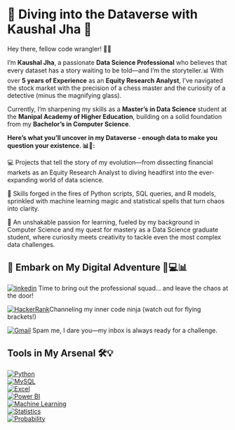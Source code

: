 
# **🌌 Diving into the Dataverse with Kaushal Jha 🌌**

Hey there, fellow code wrangler! 👋😄

I’m **Kaushal Jha**, a passionate **Data Science Professional** who believes that every dataset has a story waiting to be told—and I’m the storyteller.📊 
With over **5 years of Experience** as an **Equity Research Analyst**, I’ve navigated the stock market with the precision of a chess master and the curiosity of a detective (minus the magnifying glass).

Currently, I’m sharpening my skills as a **Master’s in Data Science** student at the **Manipal Academy of Higher Education**, building on a solid foundation from my **Bachelor’s in Computer Science**.

**Here’s what you’ll uncover in my Dataverse - enough data to make you question your existence. 📊💭:**

💻 Projects that tell the story of my evolution—from dissecting financial markets as an Equity Research Analyst to diving headfirst into the ever-expanding world of data science.

🎯 Skills forged in the fires of Python scripts, SQL queries, and R models, sprinkled with machine learning magic and statistical spells that turn chaos into clarity.

🌟 An unshakable passion for learning, fueled by my background in Computer Science and my quest for mastery as a Data Science graduate student, where curiosity meets creativity to tackle even the most complex data challenges.

## **🌟 Embark on My Digital Adventure 🚀💻📊**

[![linkedin](https://img.shields.io/badge/linkedin-0A66C2?style=for-the-badge&logo=linkedin&logoColor=white)](https://www.linkedin.com/in/kaushaljhaharekrishna/) Time to bring out the professional squad... and leave the chaos at the door!

[![HackerRank](https://img.shields.io/badge/HackerRank-2EC866?style=for-the-badge&logo=HackerRank&logoColor=black)](https://www.hackerrank.com/profile/jhakaushal999)Channeling my inner code ninja  (watch out for flying brackets!)

[![Gmail](https://img.shields.io/badge/Gmail-EA4335?style=for-the-badge&logo=gmail&logoColor=white)](mailto:jhakaushal999@gmail.com)
Spam me, I dare you—my inbox is always ready for a challenge.

## **Tools in My Arsenal 🛠️💡**

[![Python](https://img.shields.io/badge/Python-3776AB?style=for-the-badge&logo=python&logoColor=white)](https://www.python.org/)  
[![MySQL](https://img.shields.io/badge/MySQL-4479A1?style=for-the-badge&logo=mysql&logoColor=white)](https://www.mysql.com/)  
[![Excel](https://img.shields.io/badge/Microsoft_Excel-217346?style=for-the-badge&logo=microsoft-excel&logoColor=white)](https://www.microsoft.com/en-us/microsoft-365/excel)  
[![Power BI](https://img.shields.io/badge/PowerBI-F2C811?style=for-the-badge&logo=powerbi&logoColor=black)](https://powerbi.microsoft.com/)  
[![Machine Learning](https://img.shields.io/badge/Machine%20Learning-003366?style=for-the-badge&logoColor=white)](https://www.tensorflow.org/)     
[![Statistics](https://img.shields.io/badge/Statistics-8B0000?style=for-the-badge&logoColor=white)](https://www.r-project.org/)  
[![Probability](https://img.shields.io/badge/Probability-800080?style=for-the-badge&logoColor=white)](https://www.python.org/)
  




